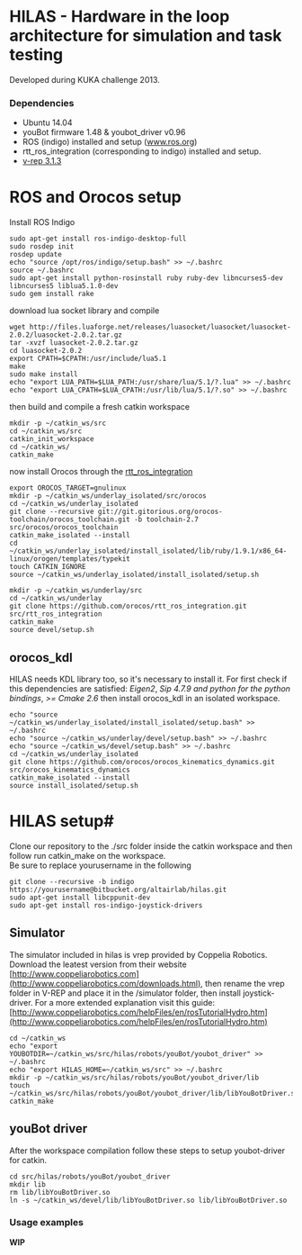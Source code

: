HILAS -  Hardware in the loop architecture for simulation and task testing 
========

Developed during KUKA challenge 2013. 

### Dependencies

* Ubuntu 14.04
* youBot firmware 1.48 & youbot_driver v0.96
* ROS (indigo) installed and setup (www.ros.org)
* rtt_ros_integration (corresponding to indigo) installed and setup. 
* [v-rep 3.1.3](http://www.coppeliarobotics.com) 

# ROS and Orocos setup #
Install ROS Indigo 
~~~
sudo apt-get install ros-indigo-desktop-full
sudo rosdep init
rosdep update
echo "source /opt/ros/indigo/setup.bash" >> ~/.bashrc
source ~/.bashrc
sudo apt-get install python-rosinstall ruby ruby-dev libncurses5-dev libncurses5 liblua5.1.0-dev
sudo gem install rake
~~~
download lua socket library and compile

~~~
wget http://files.luaforge.net/releases/luasocket/luasocket/luasocket-2.0.2/luasocket-2.0.2.tar.gz
tar -xvzf luasocket-2.0.2.tar.gz
cd luasocket-2.0.2
export CPATH=$CPATH:/usr/include/lua5.1
make
sudo make install
echo "export LUA_PATH=$LUA_PATH:/usr/share/lua/5.1/?.lua" >> ~/.bashrc
echo "export LUA_CPATH=$LUA_CPATH:/usr/lib/lua/5.1/?.so" >> ~/.bashrc
~~~
then build and compile a fresh catkin workspace

~~~
mkdir -p ~/catkin_ws/src
cd ~/catkin_ws/src
catkin_init_workspace
cd ~/catkin_ws/
catkin_make
~~~

now install Orocos through the [rtt_ros_integration](https://github.com/orocos/rtt_ros_integration)

~~~
export OROCOS_TARGET=gnulinux
mkdir -p ~/catkin_ws/underlay_isolated/src/orocos
cd ~/catkin_ws/underlay_isolated
git clone --recursive git://git.gitorious.org/orocos-toolchain/orocos_toolchain.git -b toolchain-2.7 src/orocos/orocos_toolchain
catkin_make_isolated --install
cd ~/catkin_ws/underlay_isolated/install_isolated/lib/ruby/1.9.1/x86_64-linux/orogen/templates/typekit
touch CATKIN_IGNORE
source ~/catkin_ws/underlay_isolated/install_isolated/setup.sh

mkdir -p ~/catkin_ws/underlay/src
cd ~/catkin_ws/underlay
git clone https://github.com/orocos/rtt_ros_integration.git src/rtt_ros_integration
catkin_make
source devel/setup.sh
~~~

## orocos_kdl ##
HILAS needs KDL library too, so it's necessary to install it. For first check if this dependencies are satisfied: *Eigen2*, *Sip 4.7.9 and python for the python bindings*, *>= Cmake 2.6*
then install orocos_kdl in an isolated workspace.

~~~
echo "source ~/catkin_ws/underlay_isolated/install_isolated/setup.bash" >> ~/.bashrc
echo "source ~/catkin_ws/underlay/devel/setup.bash" >> ~/.bashrc
echo "source ~/catkin_ws/devel/setup.bash" >> ~/.bashrc
cd ~/catkin_ws/underlay_isolated
git clone https://github.com/orocos/orocos_kinematics_dynamics.git src/orocos_kinematics_dynamics
catkin_make_isolated --install
source install_isolated/setup.sh
~~~

# HILAS setup#
Clone our repository to the ./src folder inside the catkin workspace and then follow run catkin_make on the workspace.  
Be sure to replace yourusername in the following 
~~~
git clone --recursive -b indigo https://yourusername@bitbucket.org/altairlab/hilas.git
sudo apt-get install libcppunit-dev
sudo apt-get install ros-indigo-joystick-drivers
~~~

## Simulator ##
The simulator included in hilas is vrep provided by Coppelia Robotics. Download the leatest version from their website [http://www.coppeliarobotics.com](http://www.coppeliarobotics.com/downloads.html), then rename the vrep folder in V-REP and place it in the /simulator folder, then install joystick-driver.
For a more extended explanation visit this guide: [http://www.coppeliarobotics.com/helpFiles/en/rosTutorialHydro.htm](http://www.coppeliarobotics.com/helpFiles/en/rosTutorialHydro.htm)

~~~
cd ~/catkin_ws
echo "export YOUBOTDIR=~/catkin_ws/src/hilas/robots/youBot/youbot_driver" >> ~/.bashrc
echo "export HILAS_HOME=~/catkin_ws/src" >> ~/.bashrc
mkdir -p ~/catkin_ws/src/hilas/robots/youBot/youbot_driver/lib
touch ~/catkin_ws/src/hilas/robots/youBot/youbot_driver/lib/libYouBotDriver.so
catkin_make
~~~

## youBot driver ##
After the workspace compilation follow these steps to setup youbot-driver for catkin.

~~~
cd src/hilas/robots/youBot/youbot_driver
mkdir lib
rm lib/libYouBotDriver.so
ln -s ~/catkin_ws/devel/lib/libYouBotDriver.so lib/libYouBotDriver.so
~~~

### Usage examples

**WIP**